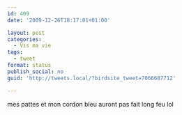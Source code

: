 ```yaml
---
id: 409
date: '2009-12-26T18:17:01+01:00'

layout: post
categories:
  - Vis ma vie
tags:
  - tweet
format: status
publish_social: no
guid: 'http://tweets.local/?birdsite_tweet=7066687712'

---
```


mes pattes et mon cordon bleu auront pas fait long feu lol